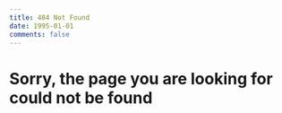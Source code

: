 ```yaml
---
title: 404 Not Found
date: 1995-01-01
comments: false
---
```

# Sorry, the page you are looking for could not be found